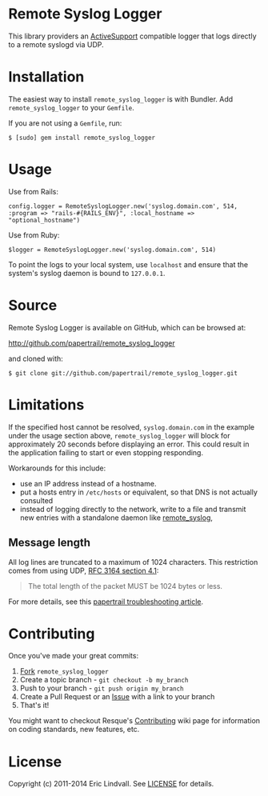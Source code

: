 # Remote Syslog Logger

This library providers an [ActiveSupport][] compatible logger that logs 
directly to a remote syslogd via UDP.

[ActiveSupport]: http://as.rubyonrails.org/


# Installation

The easiest way to install `remote_syslog_logger` is with Bundler. Add
`remote_syslog_logger` to your `Gemfile`.

If you are not using a `Gemfile`, run:

    $ [sudo] gem install remote_syslog_logger


# Usage

Use from Rails:

    config.logger = RemoteSyslogLogger.new('syslog.domain.com', 514, :program => "rails-#{RAILS_ENV}", :local_hostname => "optional_hostname")

Use from Ruby:

    $logger = RemoteSyslogLogger.new('syslog.domain.com', 514)

To point the logs to your local system, use `localhost` and ensure that
the system's syslog daemon is bound to `127.0.0.1`.


# Source

Remote Syslog Logger is available on GitHub, which can be browsed at:

<http://github.com/papertrail/remote_syslog_logger>

and cloned with:

    $ git clone git://github.com/papertrail/remote_syslog_logger.git


# Limitations

If the specified host cannot be resolved, `syslog.domain.com` in the
example under the usage section above, `remote_syslog_logger` will block
for approximately 20 seconds before displaying an error.  This could
result in the application failing to start or even stopping responding.

Workarounds for this include:

* use an IP address instead of a hostname.
* put a hosts entry in `/etc/hosts` or equivalent, so that DNS is not
actually consulted
* instead of logging directly to the network, write to a file and
transmit new entries with a standalone daemon like
[remote_syslog](https://github.com/papertrail/remote_syslog),

## Message length

All log lines are truncated to a maximum of 1024 characters. This restriction comes from using UDP, [RFC 3164 section 4.1][rfc-limit]:

> The total length of the packet MUST be 1024 bytes or less.

For more details, see this [papertrail troubleshooting article][troubleshoot].

[rfc-limit]: https://tools.ietf.org/html/rfc3164#section-4.1
[troubleshoot]: http://help.papertrailapp.com/kb/configuration/troubleshooting-remote-syslog-reachability/#message-length

# Contributing

Once you've made your great commits:

 1. [Fork][fk] `remote_syslog_logger`
 2. Create a topic branch - `git checkout -b my_branch`
 3. Push to your branch - `git push origin my_branch`
 4. Create a Pull Request or an [Issue][is] with a link to your branch
 5. That's it!

You might want to checkout Resque's [Contributing][cb] wiki page for information
on coding standards, new features, etc.


# License

Copyright (c) 2011-2014 Eric Lindvall. See [LICENSE][] for details.


[cb]: https://wiki.github.com/defunkt/resque/contributing
[fk]: http://help.github.com/forking/
[is]: https://github.com/papertrail/remote_syslog_logger/issues
[LICENSE]: https://github.com/papertrail/remote_syslog_logger/blob/master/LICENSE

